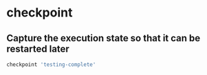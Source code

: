 # checkpoint

## Capture the execution state so that it can be restarted later



```groovy
checkpoint 'testing-complete'
```


